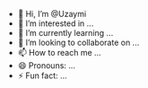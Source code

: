- 👋 Hi, I’m @Uzaymi
- 👀 I’m interested in ...
- 🌱 I’m currently learning ...
- 💞️ I’m looking to collaborate on ...
- 📫 How to reach me ...
- 😄 Pronouns: ...
- ⚡ Fun fact: ...

<!---
Uzaymi/Uzaymi is a ✨ special ✨ repository because its `README.md` (this file) appears on your GitHub profile.
You can click the Preview link to take a look at your changes.
--->
